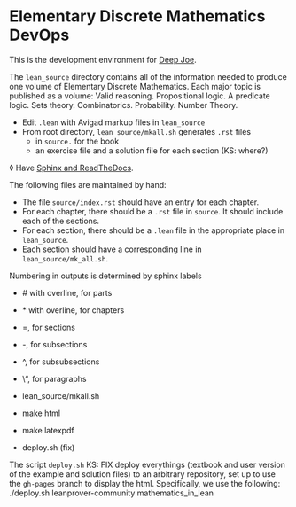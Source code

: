 
Elementary Discrete Mathematics DevOps
======================================

This is the development environment for [Deep Joe](https://www.deepjoe.com/).

The `lean_source` directory contains all of the information needed to produce one 
volume of Elementary Discrete Mathematics. Each major topic is published as a volume:
Valid reasoning. Propositional logic. A predicate logic. Sets theory. Combinatorics.
Probability. Number Theory.

- Edit `.lean` with Avigad markup files in `lean_source` 
- From root directory, `lean_source/mkall.sh` generates `.rst` files 
  - in `source.` for the book
  - an exercise file and a solution file for each section (KS: where?)

◊
Have [Sphinx and ReadTheDocs](https://sphinx-rtd-tutorial.readthedocs.io/en/latest/install.html).

The following files are maintained by hand:
- The file `source/index.rst` should have an entry for each chapter.
- For each chapter, there should be a `.rst` file in `source`. It should include
  each of the sections.
- For each section, there should be a `.lean` file in the appropriate place
  in `lean_source`.
- Each section should have a corresponding line in `lean_source/mk_all.sh`.

Numbering in outputs is determined by sphinx labels

- \# with overline, for parts
- \* with overline, for chapters
- \=, for sections
- \-, for subsections
- \^, for subsubsections
- \“, for paragraphs


- lean_source/mkall.sh
- make html
- make latexpdf
- deploy.sh (fix)
  
The script `deploy.sh` KS: FIX deploy everythings (textbook 
and user version of the example and solution files) to an 
arbitrary repository, set up to use the `gh-pages` branch
to display the html. Specifically, we use the following:
./deploy.sh leanprover-community mathematics_in_lean

